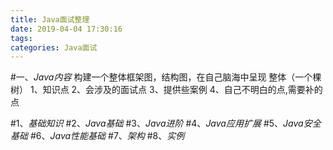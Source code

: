 ```yaml
---
title: Java面试整理
date: 2019-04-04 17:30:16
tags: 
categories: Java面试
---
```


#一、*Java内容*
	构建一个整体框架图，结构图，在自己脑海中呈现
	整体（一个棵树）
	1、知识点
	2、会涉及的面试点
	3、提供些案例
	4、自己不明白的点,需要补的点
	
#1、*基础知识*
#2、*Java基础*
#3、*Java进阶*
#4、*Java应用扩展*
#5、*Java安全基础*
#6、*Java性能基础*
#7、*架构*
#8、*实例*

